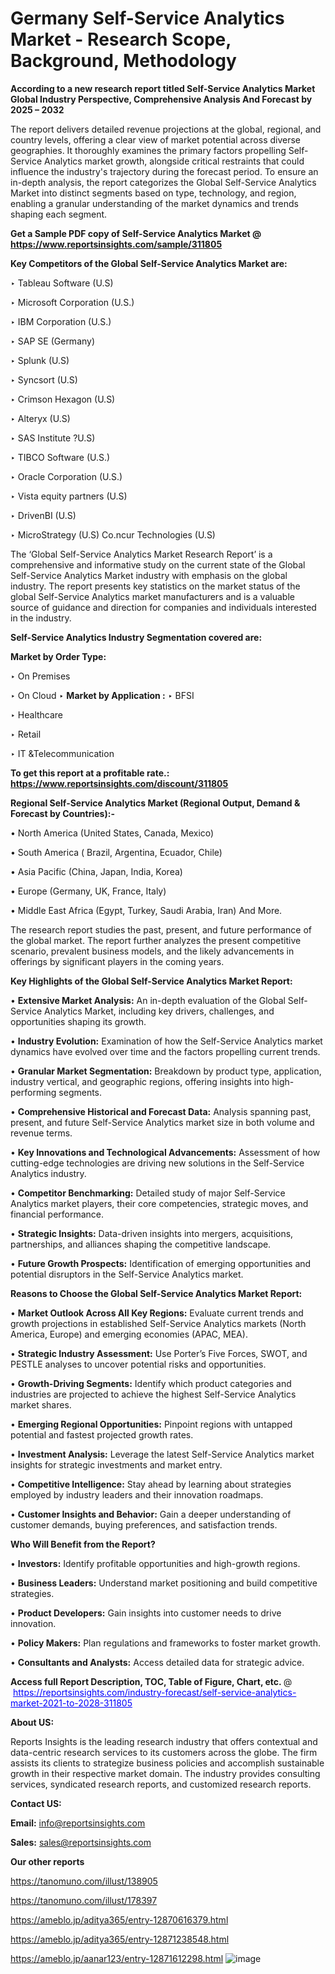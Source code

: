 # Germany Self-Service Analytics Market - Research Scope, Background, Methodology

<strong>According to a new research report titled Self-Service Analytics Market Global Industry Perspective, Comprehensive Analysis And Forecast by 2025 – 2032</strong>

The report delivers detailed revenue projections at the global, regional, and country levels, offering a clear view of market potential across diverse geographies. It thoroughly examines the primary factors propelling Self-Service Analytics market growth, alongside critical restraints that could influence the industry's trajectory during the forecast period. To ensure an in-depth analysis, the report categorizes the Global Self-Service Analytics Market into distinct segments based on type, technology, and region, enabling a granular understanding of the market dynamics and trends shaping each segment.

<strong>Get a Sample PDF copy of Self-Service Analytics Market </strong><strong>@<a href=https://www.reportsinsights.com/sample/311805 style=color:#0000ff;> https://www.reportsinsights.com/sample/311805</a></strong></font>

<strong>Key Competitors of the Global Self-Service Analytics Market are:</strong>

‣ Tableau Software (U.S)

‣ Microsoft Corporation (U.S.)

‣ IBM Corporation (U.S.)

‣ SAP SE (Germany)

‣ Splunk (U.S)

‣ Syncsort (U.S)

‣ Crimson Hexagon (U.S)

‣ Alteryx (U.S)

‣ SAS Institute ?U.S)

‣ TIBCO Software (U.S.)

‣ Oracle Corporation (U.S.)

‣ Vista equity partners (U.S)

‣ DrivenBI (U.S)

‣ MicroStrategy (U.S)
 Co.ncur Technologies (U.S)

The ‘Global Self-Service Analytics Market Research Report’ is a comprehensive and informative study on the current state of the Global Self-Service Analytics Market industry with emphasis on the global industry. The report presents key statistics on the market status of the global Self-Service Analytics market manufacturers and is a valuable source of guidance and direction for companies and individuals interested in the industry.

<strong>Self-Service Analytics Industry Segmentation covered are:</strong>

<strong>Market by Order Type: </strong>

‣ On Premises

‣ On Cloud
‣ 
<strong>Market by Application :</strong>
‣ BFSI

‣ Healthcare

‣ Retail

‣ IT &Telecommunication

<strong>To get this report at a profitable rate.: <a href=https://www.reportsinsights.com/discount/311805 style=color:#0000ff;>https://www.reportsinsights.com/discount/311805</a></strong></font>

<strong>Regional Self-Service Analytics Market (Regional Output, Demand &amp; Forecast by Countries):-</strong>

• North America (United States, Canada, Mexico)

• South America ( Brazil, Argentina, Ecuador, Chile)

• Asia Pacific (China, Japan, India, Korea)

• Europe (Germany, UK, France, Italy)

• Middle East Africa (Egypt, Turkey, Saudi Arabia, Iran) And More.

The research report studies the past, present, and future performance of the global market. The report further analyzes the present competitive scenario, prevalent business models, and the likely advancements in offerings by significant players in the coming years.

<strong>Key Highlights of the Global Self-Service Analytics Market Report:</strong>

• <strong>Extensive Market Analysis:</strong> An in-depth evaluation of the Global Self-Service Analytics Market, including key drivers, challenges, and opportunities shaping its growth.

• <strong>Industry Evolution:</strong> Examination of how the Self-Service Analytics market dynamics have evolved over time and the factors propelling current trends.

• <strong>Granular Market Segmentation:</strong> Breakdown by product type, application, industry vertical, and geographic regions, offering insights into high-performing segments.

• <strong>Comprehensive Historical and Forecast Data:</strong> Analysis spanning past, present, and future Self-Service Analytics market size in both volume and revenue terms.

• <strong>Key Innovations and Technological Advancements:</strong> Assessment of how cutting-edge technologies are driving new solutions in the Self-Service Analytics industry.

• <strong>Competitor Benchmarking:</strong> Detailed study of major Self-Service Analytics market players, their core competencies, strategic moves, and financial performance.

• <strong>Strategic Insights:</strong> Data-driven insights into mergers, acquisitions, partnerships, and alliances shaping the competitive landscape.

• <strong>Future Growth Prospects:</strong> Identification of emerging opportunities and potential disruptors in the Self-Service Analytics market.

<strong>Reasons to Choose the Global Self-Service Analytics Market Report:</strong>

• <strong>Market Outlook Across All Key Regions:</strong> Evaluate current trends and growth projections in established Self-Service Analytics markets (North America, Europe) and emerging economies (APAC, MEA).

• <strong>Strategic Industry Assessment:</strong> Use Porter’s Five Forces, SWOT, and PESTLE analyses to uncover potential risks and opportunities.

• <strong>Growth-Driving Segments:</strong> Identify which product categories and industries are projected to achieve the highest Self-Service Analytics market shares.

• <strong>Emerging Regional Opportunities:</strong> Pinpoint regions with untapped potential and fastest projected growth rates.

• <strong>Investment Analysis:</strong> Leverage the latest Self-Service Analytics market insights for strategic investments and market entry.

• <strong>Competitive Intelligence:</strong> Stay ahead by learning about strategies employed by industry leaders and their innovation roadmaps.

• <strong>Customer Insights and Behavior:</strong> Gain a deeper understanding of customer demands, buying preferences, and satisfaction trends.

<strong>Who Will Benefit from the Report?</strong>

• <strong>Investors:</strong> Identify profitable opportunities and high-growth regions.

• <strong>Business Leaders:</strong> Understand market positioning and build competitive strategies.

• <strong>Product Developers:</strong> Gain insights into customer needs to drive innovation.

• <strong>Policy Makers:</strong> Plan regulations and frameworks to foster market growth.

• <strong>Consultants and Analysts:</strong> Access detailed data for strategic advice.
</ul>
<strong>Access full Report Description, TOC, Table of Figure, Chart, etc. </strong>@  <a href=https://reportsinsights.com/industry-forecast/self-service-analytics-market-2021-to-2028-311805 style=color:#0000ff;>https://reportsinsights.com/industry-forecast/self-service-analytics-market-2021-to-2028-311805</a></font>

<strong><strong>About US</strong>:</strong>

Reports Insights is the leading research industry that offers contextual and data-centric research services to its customers across the globe. The firm assists its clients to strategize business policies and accomplish sustainable growth in their respective market domain. The industry provides consulting services, syndicated research reports, and customized research reports.

<strong>Contact US:</strong>

<p class=""""><b>Email:</b> <a href=mailto:info@reportsinsights.com>info@reportsinsights.com</a></p>
<p class=""""><b>Sales:</b> <a href=mailto:sales@reportsinsights.com>sales@reportsinsights.com</a></p>

<strong>Our other reports</strong>

<a href=https://tanomuno.com/illust/138905>https://tanomuno.com/illust/138905</a>

<a href=https://tanomuno.com/illust/178397>https://tanomuno.com/illust/178397</a>

<a href=https://ameblo.jp/aditya365/entry-12870616379.html>https://ameblo.jp/aditya365/entry-12870616379.html</a>

<a href=https://ameblo.jp/aditya365/entry-12871238548.html>https://ameblo.jp/aditya365/entry-12871238548.html</a>

<a href=https://ameblo.jp/aanar123/entry-12871612298.html>https://ameblo.jp/aanar123/entry-12871612298.html</a>
![image](https://github.com/user-attachments/assets/af13744f-6489-4013-bf29-23cb15da641d)
